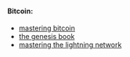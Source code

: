 #### Bitcoin:
- [mastering bitcoin](https://github.com/bitcoinbook/bitcoinbook)
- [the genesis book](https://drive.google.com/drive/folders/1j7PDr7uTNsJs3CmCmtB0vLjmkKz4GOnQ)
- [mastering the lightning network](https://github.com/lnbook/lnbook)
